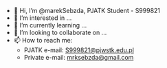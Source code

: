 - 👋 Hi, I’m @marekSebzda, PJATK Student - S999821
- 👀 I’m interested in ...
- 🌱 I’m currently learning ...
- 💞️ I’m looking to collaborate on ...
- 📫 How to reach me:
    - PJATK e-mail: S999821@pjwstk.edu.pl
    - Private e-mail: mrksebzda@gmail.com

<!---
marekSebzda/marekSebzda is a ✨ special ✨ repository because its `README.md` (this file) appears on your GitHub profile.
You can click the Preview link to take a look at your changes.
--->
